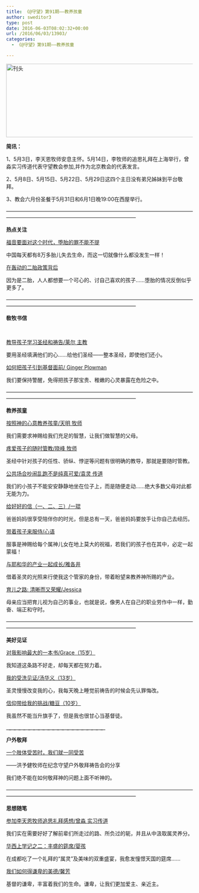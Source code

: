 ```yaml
---
title: 《@守望》第91期——教养孩童
author: sweditor3
type: post
date: 2016-06-03T08:02:32+00:00
url: /2016/06/03/13903/
categories:
  - 《@守望》第91期——教养孩童

---
```


<img alt="刊头" class="aligncenter size-full wp-image-13957" height="198" src="http://t5.shwchurch.org/wp-content/uploads/2016/06/刊头-1.jpg" width="886" srcset="http://t5.shwchurch.org/wp-content/uploads/2016/06/刊头-1.jpg 886w, http://t5.shwchurch.org/wp-content/uploads/2016/06/刊头-1-400x89.jpg 400w, http://t5.shwchurch.org/wp-content/uploads/2016/06/刊头-1-600x134.jpg 600w, http://t5.shwchurch.org/wp-content/uploads/2016/06/刊头-1-768x172.jpg 768w, http://t5.shwchurch.org/wp-content/uploads/2016/06/刊头-1-500x112.jpg 500w" sizes="(max-width: 886px) 100vw, 886px" /> 

**简讯：** 

1、5月3日，李天恩牧师安息主怀。5月14日，李牧师的追思礼拜在上海举行，曾淼实习传道代表守望教会参加,并作为北京教会的代表发言。 

2、5月8日、5月15日、5月22日、5月29日这四个主日没有弟兄姊妹到平台敬拜。 

3、教会六月份圣餐于5月31日和6月1日晚19:00在西屋举行。 

&mdash;&mdash;&mdash;&mdash;&mdash;&mdash;&mdash;&mdash;&mdash;&mdash;&mdash;&mdash;&mdash;&mdash;&mdash;&mdash;&mdash;&mdash;&mdash;&mdash;&mdash;&mdash;&mdash;&mdash;&mdash;&mdash;&mdash;&mdash;&mdash;&mdash;&mdash;&mdash;&mdash;&mdash;&mdash;&mdash;&mdash;&mdash;&mdash;&mdash;&mdash;&mdash;&mdash;&mdash;&mdash;&mdash;&mdash;&mdash;&mdash;&mdash;&mdash;&mdash;&mdash;&mdash;&mdash;&mdash;&mdash;&mdash;&mdash;&mdash;&mdash; 

**热点关注** 

[福音要面对这个时代，堕胎的罪不能不提][1]
	  
中国每天都有8万多胎儿失去生命，而这一切就像什么都没发生一样！ 

[在轰动的二胎政策背后][2]
	  
因为是二胎，人人都想要一个可心的、讨自己喜欢的孩子&hellip;&hellip;堕胎的情况反倒似乎更多了。 

&mdash;&mdash;&mdash;&mdash;&mdash;&mdash;&mdash;&mdash;&mdash;&mdash;&mdash;&mdash;&mdash;&mdash;&mdash;&mdash;&mdash;&mdash;&mdash;&mdash;&mdash;&mdash;&mdash;&mdash;&mdash;&mdash;&mdash;&mdash;&mdash;&mdash;&mdash;&mdash;&mdash;&mdash;&mdash;&mdash;&mdash;&mdash;&mdash;&mdash;&mdash;&mdash;&mdash;&mdash;&mdash;&mdash;&mdash;&mdash;&mdash;&mdash;&mdash;&mdash;&mdash;&mdash;&mdash;&mdash;&mdash;&mdash;&mdash;&mdash;&mdash; 

**敎牧书信**
	  
&nbsp;
	  
[教导孩子学习圣经和祷告/莱尔 主教][3]
	  
要用圣经填满他们的心&hellip;&hellip;给他们圣经&mdash;&mdash;整本圣经，即使他们还小。 

[如何把孩子引到基督面前/ Ginger Plowman][4]
	  
我们要保持警醒，免得把孩子那宝贵、稚嫩的心灵暴露在危险之中。 

&mdash;&mdash;&mdash;&mdash;&mdash;&mdash;&mdash;&mdash;&mdash;&mdash;&mdash;&mdash;&mdash;&mdash;&mdash;&mdash;&mdash;&mdash;&mdash;&mdash;&mdash;&mdash;&mdash;&mdash;&mdash;&mdash;&mdash;&mdash;&mdash;&mdash;&mdash;&mdash;&mdash;&mdash;&mdash;&mdash;&mdash;&mdash;&mdash;&mdash;&mdash;&mdash;&mdash;&mdash;&mdash;&mdash;&mdash;&mdash;&mdash;&mdash;&mdash;&mdash;&mdash;&mdash;&mdash;&mdash;&mdash;&mdash;&mdash;&mdash;&mdash; 

**教养孩童** 

[按照神的心意教养孩童/天明 牧师][5]
	  
我们需要求神赐给我们充足的智慧，让我们做智慧的父母。 

[疼爱孩子的随时管教/晓峰 牧师][6]
	  
圣经中针对孩子的任性、骄纵、悖逆等问题有很明确的教导，那就是要随时管教。 

[公共场合吵闹乱跑不是纯真可爱/袁灵 传道][7]
	  
我们的小孩子不能安安静静地坐在位子上，而是随便走动&hellip;&hellip;绝大多数父母对此都无能为力。 

[给好好的信（一、二、三）/一琨][8]
	  
爸爸妈妈很享受陪伴你的时光，但是总有一天，爸爸妈妈要放手让你自己去经历。 

[带着孩子来服侍/心语][9]
	  
服事是神赐给每个属神儿女在地上莫大的祝福，若我们的孩子也在其中，必定一起蒙福！ 

[与耶和华的产业一起成长/雅各井][10]
	  
借着圣灵的光照来行使我这个管家的身份，带着盼望来教养神所赐的产业。 

[育儿之路: 清晰而又荣耀/Jessica][11]
	  
母亲应当把育儿视为自己的事业，也就是说，像男人在自己的职业劳作中一样，勤奋、端正和守时。 

&mdash;&mdash;&mdash;&mdash;&mdash;&mdash;&mdash;&mdash;&mdash;&mdash;&mdash;&mdash;&mdash;&mdash;&mdash;&mdash;&mdash;&mdash;&mdash;&mdash;&mdash;&mdash;&mdash;&mdash;&mdash;&mdash;&mdash;&mdash;&mdash;&mdash;&mdash;&mdash;&mdash;&mdash;&mdash;&mdash;&mdash;&mdash;&mdash;&mdash;&mdash;&mdash;&mdash;&mdash;&mdash;&mdash;&mdash;&mdash;&mdash;&mdash;&mdash;&mdash;&mdash;&mdash;&mdash;&mdash;&mdash;&mdash;&mdash;&mdash;&mdash; 

**美好见证** 

[对我影响最大的一本书/Grace（15岁）][12]
	  
我知道这条路不好走，却每天都在努力着。 

[我的受洗见证/汤华义（13岁）][13]
	  
圣灵慢慢改变我的心，我每天晚上睡觉前祷告的时候会先认罪悔改。 

[信仰带给我的挑战/糖豆（10岁）][14]
	  
我虽然不能当升旗手了，但是我也很甘心当基督徒。 

\___\___\___\___\___\___\___\___\___\___\___\___\___\___\___\___\___\___\___\___\___\___\___\___\___\___\___\___\___\___\___\___\___\___\___\___\___\___\___\____ 

**户外敬拜** 

[一个肢体受苦时，我们就一同受苦][15]
	  
&mdash;&mdash;洪予健牧师在纪念守望户外敬拜祷告会的分享
	  
我们绝不能在如何敬拜神的问题上面不听神的。 

&mdash;&mdash;&mdash;&mdash;&mdash;&mdash;&mdash;&mdash;&mdash;&mdash;&mdash;&mdash;&mdash;&mdash;&mdash;&mdash;&mdash;&mdash;&mdash;&mdash;&mdash;&mdash;&mdash;&mdash;&mdash;&mdash;&mdash;&mdash;&mdash;&mdash;&mdash;&mdash;&mdash;&mdash;&mdash;&mdash;&mdash;&mdash;&mdash;&mdash;&mdash;&mdash;&mdash;&mdash;&mdash;&mdash;&mdash;&mdash;&mdash;&mdash;&mdash;&mdash;&mdash;&mdash;&mdash;&mdash;&mdash;&mdash;&mdash;&mdash;&mdash; 

**思想随笔** 

[参加李天恩牧师追思礼拜感想/曾淼 实习传道][16]
	  
我们实在需要好好了解前辈们所走过的路、所负过的轭，并且从中汲取属灵养分。 

[华西上学记之二：丰盛的筵席/婴孩][17]
	  
在成都吃了一个礼拜的&ldquo;属灵&rdquo;及美味的双重盛宴，我愈发憧憬天国的筵席&hellip;&hellip; 

[我们如何得谦卑的美德/馨芳][18]
	  
基督的谦卑，丰富着我们的生命。谦卑，让我们更加爱主、亲近主。 


	  
&nbsp;

 [1]: /2016/06/03/福音要面对这个时代堕胎的罪不能不提/
 [2]: /2016/06/03/在轰动的二胎政策背后分享来自一位在前面服/
 [3]: /2016/06/03/教导孩子学习圣经和祷告/
 [4]: /2016/06/03/如何把孩子引到基督面前/
 [5]: /2016/06/03/按照神的心意教养孩童/
 [6]: /2016/06/03/疼爱孩子的随时管教/
 [7]: /2016/06/03/公共场合吵闹乱跑不是纯真可爱是缺乏教养/
 [8]: /2016/06/03/给好好的信一二三/
 [9]: /2016/06/03/带着孩子来服侍/
 [10]: /2016/06/03/与耶和华的产业一起成长/
 [11]: /2016/06/03/育儿之路清晰而又荣耀/
 [12]: /2016/06/03/对我影响最大的一本书/
 [13]: /2016/06/03/我的受洗见证/
 [14]: /2016/06/03/信仰带给我的挑战/
 [15]: /2016/06/03/一个肢体受苦时我们就一同受苦洪予健牧师/
 [16]: /2016/05/23/为主而活无比荣耀记李天恩牧师的追思礼拜/
 [17]: /2016/06/03/华西上学记之二丰盛的筵席/
 [18]: /2016/06/03/我们如何得谦卑的美德/